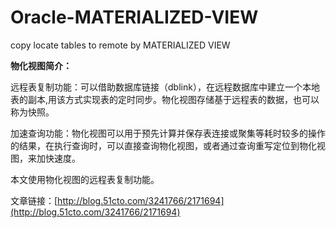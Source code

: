 # Oracle-MATERIALIZED-VIEW
copy locate tables to remote by MATERIALIZED VIEW

**物化视图简介：**

远程表复制功能：可以借助数据库链接（dblink），在远程数据库中建立一个本地表的副本,用该方式实现表的定时同步。物化视图存储基于远程表的数据，也可以称为快照。

加速查询功能：物化视图可以用于预先计算并保存表连接或聚集等耗时较多的操作的结果，在执行查询时，可以直接查询物化视图，或者通过查询重写定位到物化视图，来加快速度。

本文使用物化视图的远程表复制功能。

文章链接：[http://blog.51cto.com/3241766/2171694](http://blog.51cto.com/3241766/2171694)
